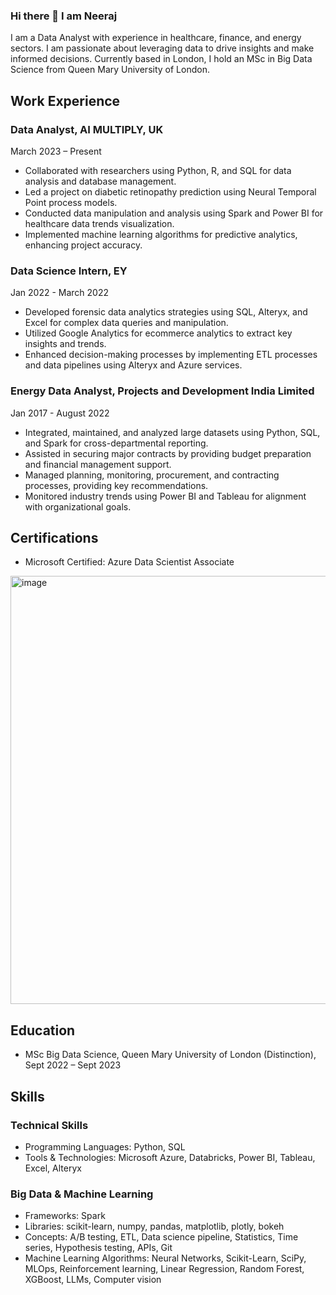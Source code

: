 ### Hi there 👋 I am Neeraj
I am a Data Analyst with experience in healthcare, finance, and energy sectors. I am passionate about leveraging data to drive insights and make informed decisions. Currently based in London, I hold an MSc in Big Data Science from Queen Mary University of London.
## Work Experience

### Data Analyst, AI MULTIPLY, UK
March 2023 – Present

- Collaborated with researchers using Python, R, and SQL for data analysis and database management.
- Led a project on diabetic retinopathy prediction using Neural Temporal Point process models.
- Conducted data manipulation and analysis using Spark and Power BI for healthcare data trends visualization.
- Implemented machine learning algorithms for predictive analytics, enhancing project accuracy.

### Data Science Intern, EY
Jan 2022 - March 2022

- Developed forensic data analytics strategies using SQL, Alteryx, and Excel for complex data queries and manipulation.
- Utilized Google Analytics for ecommerce analytics to extract key insights and trends.
- Enhanced decision-making processes by implementing ETL processes and data pipelines using Alteryx and Azure services.

### Energy Data Analyst, Projects and Development India Limited
Jan 2017 - August 2022

- Integrated, maintained, and analyzed large datasets using Python, SQL, and Spark for cross-departmental reporting.
- Assisted in securing major contracts by providing budget preparation and financial management support.
- Managed planning, monitoring, procurement, and contracting processes, providing key recommendations.
- Monitored industry trends using Power BI and Tableau for alignment with organizational goals.

## Certifications

- Microsoft Certified: Azure Data Scientist Associate
<img width="685" alt="image" src="https://github.com/GitWithNeeraj/GitWithNeeraj/assets/84373485/5de1a5c9-6e84-4784-b132-eb2a402778e8">

## Education

- MSc Big Data Science, Queen Mary University of London (Distinction), Sept 2022 – Sept 2023

## Skills

### Technical Skills

- Programming Languages: Python, SQL
- Tools & Technologies: Microsoft Azure, Databricks, Power BI, Tableau, Excel, Alteryx

### Big Data & Machine Learning

- Frameworks: Spark
- Libraries: scikit-learn, numpy, pandas, matplotlib, plotly, bokeh
- Concepts: A/B testing, ETL, Data science pipeline, Statistics, Time series, Hypothesis testing, APIs, Git
- Machine Learning Algorithms: Neural Networks, Scikit-Learn, SciPy, MLOps, Reinforcement learning, Linear Regression, Random Forest, XGBoost, LLMs, Computer vision

<!--
**GitWithNeeraj/GitWithNeeraj** is a ✨ _special_ ✨ repository because its `README.md` (this file) appears on your GitHub profile.

Here are some ideas to get you started:

- 🔭 I’m currently working on ...
- 🌱 I’m currently learning ...
- 👯 I’m looking to collaborate on ...
- 🤔 I’m looking for help with ...
- 💬 Ask me about ...
- 📫 How to reach me: ...
- 😄 Pronouns: ...
- ⚡ Fun fact: ...
-->
